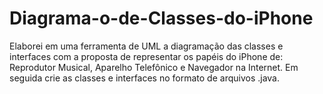 # Diagrama-o-de-Classes-do-iPhone
Elaborei em uma ferramenta de UML a diagramação das classes e interfaces com a proposta de representar os papéis do iPhone de: Reprodutor Musical, Aparelho Telefônico e Navegador na Internet. Em seguida crie as classes e interfaces no formato de arquivos .java.
